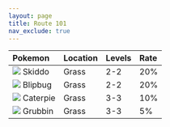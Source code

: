 ```yaml
---
layout: page
title: Route 101
nav_exclude: true
---
```


| Pokemon                                                                                | Location | Levels | Rate |
|:-------------------------------------------------------------------------------------- |:---------|:-------|:-----|
| <img src="https://img.pokemondb.net/sprites/sword-shield/icon/skiddo.png">   Skiddo    | Grass    | 2-2    | 20%  |  
| <img src="https://img.pokemondb.net/sprites/sword-shield/icon/blipbug.png">  Blipbug   | Grass    | 2-2    | 20%  |  
| <img src="https://img.pokemondb.net/sprites/sword-shield/icon/caterpie.png"> Caterpie  | Grass    | 3-3    | 10%  |  
| <img src="https://img.pokemondb.net/sprites/sword-shield/icon/grubbin.png">  Grubbin   | Grass    | 3-3    | 5%   |  
